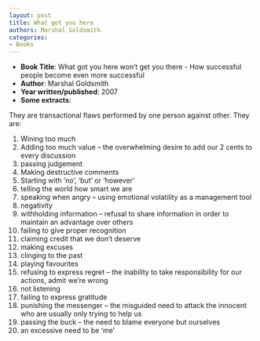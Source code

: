 ```yaml
---
layout: post
title: What got you here
authors: Marshal Goldsmith
categories:
- Books
---
```



- **Book Title**: What got you here won’t get you there - How successful people become even more successful
- **Author**: Marshal Goldsmith
- **Year written/published**: 2007
- **Some extracts**:

They are transactional flaws performed by one person against other. They are:

1. Wining too much
2. Adding too much value – the overwhelming desire to add our 2 cents to every discussion
3. passing judgement
4. Making destructive comments
5. Starting with ‘no’, ‘but’ or ‘however’
6. telling the world how smart we are
7. speaking when angry – using emotional volatility as a management tool
8. negativity
9. withholding information – refusal to share information in order to maintain an advantage over others
10. failing to give proper recognition
11. claiming credit that we don’t deserve
12. making excuses
13. clinging to the past
14. playing favourites
15. refusing to express regret – the inability to take responsibility for our actions, admit we’re wrong
16. not listening
17. failing to express gratitude
18. punishing the messenger – the misguided need to attack the innocent who are usually only trying to help us
19. passing the buck – the need to blame everyone but ourselves
20. an excessive need to be ‘me’
